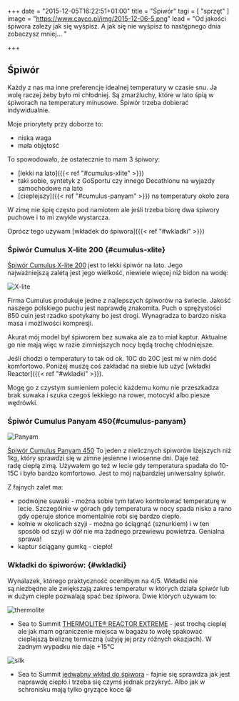 +++
date = "2015-12-05T16:22:51+01:00"
title = "Śpiwór"
tagi = [ "sprzęt" ]
image = "https://www.cayco.pl/img/2015-12-06-5.png"
lead = "Od jakości śpiwora zależy jak się wyśpisz. A jak się nie wyśpisz to następnego dnia zobaczysz mniej... "

+++

## Śpiwór

Każdy z nas ma inne preferencje idealnej temperatury w czasie snu. Ja wolę raczej żeby było mi chłodniej. Są zmarźluchy, które w lato śpią w śpiworach na temperatury minusowe. Śpiwór trzeba dobierać indywidualnie.

Moje priorytety przy doborze to:

* niska waga
* mała objętość

To spowodowało, że ostatecznie to mam 3 śpiwory:

- [lekki na lato]({{< ref "#cumulus-xlite" >}})
- taki sobie, syntetyk z GoSportu czy innego Decathlonu na wyjazdy samochodowe na lato
- [cieplejszy]({{< ref "#cumulus-panyam" >}}) na temperatury około zera

W zimę nie śpię często pod namiotem ale jeśli trzeba biorę dwa śpiwory puchowe i to mi zwykle wystarcza.

Oprócz tego używam [wkładek do śpiwora]({{< ref "#wkladki" >}})


### Śpiwór Cumulus X-lite 200 {#cumulus-xlite}


[Śpiwór Cumulus X-lite 200](http://cumulus.pl/pl/kategorie/spiwory/x-lite-200?gid=24&vid=6) jest to lekki śpiwór na lato. Jego najważniejszą zaletą jest jego wielkość, niewiele więcej niż bidon na wodę:

![X-lite](https://www.cayco.pl/img/2015-12-06-2.JPG)

Firma Cumulus produkuje jedne z najlepszych śpiworów na świecie. Jakość naszego polskiego puchu jest naprawdę znakomita. Puch o sprężystości 850 cuin jest rzadko spotykany bo jest drogi. Wynagradza to bardzo niska masa i możliwości kompresji.

Akurat mój model był śpiworem bez suwaka ale za to miał kaptur. Aktualne go nie mają więc w razie zimniejszych nocy będą trochę chłodniejsze.

Jeśli chodzi o temperatury to tak od ok. 10C do 20C jest mi w nim dość komfortowo. Poniżej muszę coś zakładać na siebie lub użyć [wkładki Reactor]({{< ref "#wkladki" >}}).

Mogę go z czystym sumieniem polecić każdemu komu nie przeszkadza brak suwaka i szuka czegoś lekkiego na rower, motocykl albo piesze wędrówki.

### Śpiwór Cumulus Panyam 450{#cumulus-panyam}

![Panyam](https://www.cayco.pl/img/2015-12-06-5.png)

[Śpiwór Cumulus Panyam 450](http://cumulus.pl/pl/kategorie/spiwory/panyam-450?gid=21&vid=6) To jeden z nielicznych śpiworów lżejszych niż 1kg, który sprawdzi się w zimne jesienne i wiosenne dni. Daje też radę ciepłą zimą. Używałem go też w lecie gdy temperatura spadała do 10-15C i było bardzo komfortowo. Jest to mój najbardziej uniwersalny śpiwór.

Z fajnych zalet ma:

- podwójne suwaki - można sobie tym łatwo kontrolować temperaturę w lecie. Szczególnie w górach gdy temperatura w nocy spada nisko a rano gdy operuje słońce momentalnie robi się bardzo ciepło.
- kołnie w okolicach szyji - można go ściągnąć (sznurkiem) i w ten sposób od szyji w dół nie ma żadnego przewiewu powietrza. Genialna sprawa!
- kaptur ściągany gumką - ciepło!

### Wkładki do śpiworów: {#wkladki}

Wynalazek, którego praktyczność oceniłbym na 4/5. Wkładki nie są niezbędne ale zwiększają zakres temperatur w których działa śpiwór lub w dużym cieple pozwalają spać bez śpiwora. Dwie których używam to:

![thermolite](https://www.cayco.pl/img/2015-12-06-1.jpg)

- Sea to Summit [THERMOLITE® REACTOR EXTREME](http://www.seatosummit.com.au/products/liners/thermolite-reactor-extreme-liner/) - jest trochę cieplej ale jak mam ograniczenie miejsca w bagażu to wolę spakować cieplejszą bieliznę termiczną (użyję jej przy różnych okazjach). W żadnym wypadku nie daje +15℃

![silk](https://www.cayco.pl/img/2015-12-06-1-1.jpg)

- Sea to Summit [jedwabny wkład do śpiwora](http://www.seatosummit.com.au/products/liners/100-premium-silk-travel-liner/) - fajnie się sprawdza jak jest naprawdę ciepło i trzeba się czymś jednak przykryć. Albo jak w schronisku mają tylko gryzące koce 😀
